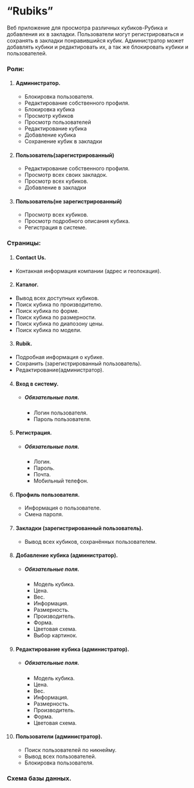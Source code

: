 # “Rubiks”
Веб приложение для просмотра различных кубиков-Рубика и добавления их в закладки. Пользователи
могут регистрироваться и сохранять в закладки понравившийся кубик. Администратор может добавлять
кубики и редактировать их, а так же блокировать кубики и пользователей.
### Роли:
1. #### Администратор.
   - Блокировка пользователя.
   - Редактирование собственного профиля.
   - Блокировка кубика
   - Просмотр кубиков
   - Просмотр пользователей
   - Редактирование кубика
   - Добавление кубика
   - Сохранение кубик в закладки
1. #### Пользователь(зарегистрированный)
   - Редактирование собственного профиля.
   - Просмотр всех своих закладок.
   - Просмотр всех кубиков.
   - Добавление в закладки
1. #### Пользователь(не зарегистрированный) 
   - Просмотр всех кубиков.
   - Просмотр подробного описания кубика.
   - Регистрация в системе.
### Страницы:
1. #### Contact Us.
  - Контакная информация компании (адрес и геолокация).
2. #### Каталог.
  - Вывод всех доступных кубиков.
  - Поиск кубика по производителю.
  - Поиск кубика по форме.
  - Поиск кубика по размерности.
  - Поиск кубика по диапозону цены.
  - Поиск кубика по модели.
3. #### Rubik.
  - Подробная информация о кубике.
  - Сохранить (зарегистрированный пользователь).
  - Редактирование(администратор).
4. #### Вход в систему.
    - ##### Обязательные поля.
      - Логин пользователя.
      - Пароль пользователя.
5. #### Регистрация.
   - ##### Обязательные поля.
      - Логин.
      - Пароль.
      - Почта.
      - Мобильный телефон.
6. #### Профиль пользователя.
    - Информация о пользователе.
    - Смена пароля.
7. #### Закладки (зарегистрированный пользователь).
    - Вывод всех кубиков, сохранённых пользователем.
8. #### Добавление кубика (администратор).
    - ##### Обязательные поля.
      - Модель кубика.
      - Цена.
      - Вес.
      - Информация.
      - Размерность.
      - Производитель.
      - Форма.
      - Цветовая схема.
      - Выбор картинок.
9. #### Редактирование кубика (администратор).
    - ##### Обязательные поля.
      - Модель кубика.
      - Цена.
      - Вес.
      - Информация.
      - Размерность.
      - Производитель.
      - Форма.
      - Цветовая схема.
10. #### Пользователи (администратор).
    - Поиск пользователей по никнейму.
    - Вывод всех пользователей.
    - Блокировка пользователя.

### Схема базы данных.

